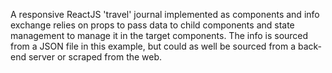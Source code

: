 A responsive ReactJS 'travel' journal implemented as components and info exchange  relies on props to pass data to child components and state management to manage it in the target components.
The info is sourced from a JSON file in this example, but could as well be sourced from a back-end server or scraped from the web.
